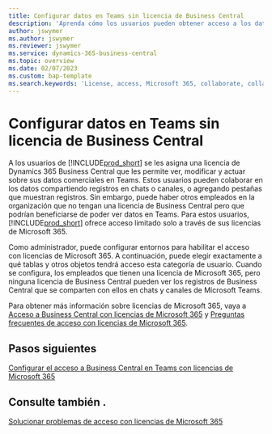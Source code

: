 ```yaml
---
title: Configurar datos en Teams sin licencia de Business Central
description: 'Aprenda cómo los usuarios pueden obtener acceso a los datos de Business Central en chats y canales de Microsoft Teams, con solo una licencia de Microsoft 365, pero sin licencia de Business Central.'
author: jswymer
ms.author: jswymer
ms.reviewer: jswymer
ms.service: dynamics-365-business-central
ms.topic: overview
ms.date: 02/07/2023
ms.custom: bap-template
ms.search.keywords: 'License, access, Microsoft 365, collaborate, collaboration, Teams, Microsoft Teams'
---
```


# <a name="access-data-in-teams-without-business-central-license"></a>Configurar datos en Teams sin licencia de Business Central

A los usuarios de [!INCLUDE[prod_short](includes/prod_short.md)] se les asigna una licencia de Dynamics 365 Business Central que les permite ver, modificar y actuar sobre sus datos comerciales en Teams. Estos usuarios pueden colaborar en los datos compartiendo registros en chats o canales, o agregando pestañas que muestran registros. Sin embargo, puede haber otros empleados en la organización que no tengan una licencia de Business Central pero que podrían beneficiarse de poder ver datos en Teams. Para estos usuarios, [!INCLUDE[prod_short](includes/prod_short.md)] ofrece acceso limitado solo a través de sus licencias de Microsoft 365.  

Como administrador, puede configurar entornos para habilitar el acceso con licencias de Microsoft 365. A continuación, puede elegir exactamente a qué tablas y otros objetos tendrá acceso esta categoría de usuario. Cuando se configura, los empleados que tienen una licencia de Microsoft 365, pero ninguna licencia de Business Central pueden ver los registros de Business Central que se comparten con ellos en chats y canales de Microsoft Teams.

Para obtener más información sobre licencias de Microsoft 365, vaya a [Acceso a Business Central con licencias de Microsoft 365](admin-access-with-m365-license.md) y [Preguntas frecuentes de acceso con licencias de Microsoft 365](admin-access-with-m365-license-faq.md).

## <a name="next-steps"></a>Pasos siguientes

[Configurar el acceso a Business Central en Teams con licencias de Microsoft 365](admin-access-with-m365-license-setup.md)  

## <a name="see-also"></a>Consulte también .

[Solucionar problemas de acceso con licencias de Microsoft 365](admin-access-with-m365-license-troubleshooting.md)  
